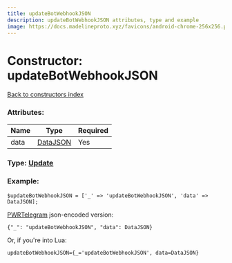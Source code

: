 ```yaml
---
title: updateBotWebhookJSON
description: updateBotWebhookJSON attributes, type and example
image: https://docs.madelineproto.xyz/favicons/android-chrome-256x256.png
---
```

# Constructor: updateBotWebhookJSON  
[Back to constructors index](index.md)



### Attributes:

| Name     |    Type       | Required |
|----------|---------------|----------|
|data|[DataJSON](../types/DataJSON.md) | Yes|



### Type: [Update](../types/Update.md)


### Example:

```
$updateBotWebhookJSON = ['_' => 'updateBotWebhookJSON', 'data' => DataJSON];
```  

[PWRTelegram](https://pwrtelegram.xyz) json-encoded version:

```
{"_": "updateBotWebhookJSON", "data": DataJSON}
```


Or, if you're into Lua:  


```
updateBotWebhookJSON={_='updateBotWebhookJSON', data=DataJSON}

```


